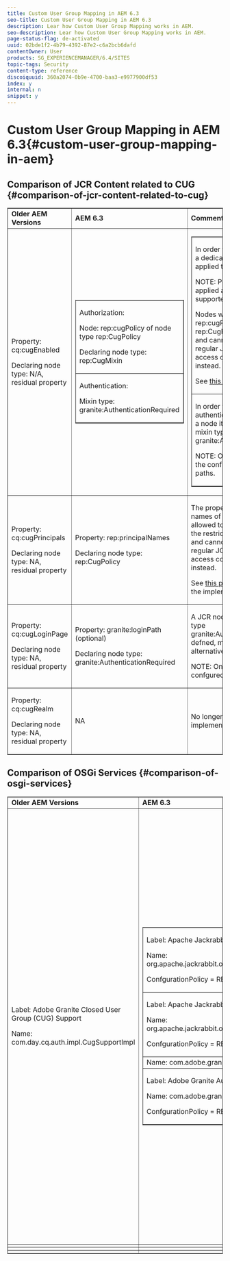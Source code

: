 ```yaml
---
title: Custom User Group Mapping in AEM 6.3
seo-title: Custom User Group Mapping in AEM 6.3
description: Lear how Custom User Group Mapping works in AEM.
seo-description: Lear how Custom User Group Mapping works in AEM.
page-status-flag: de-activated
uuid: 02bde1f2-4b79-4392-87e2-c6a2bcb6dafd
contentOwner: User
products: SG_EXPERIENCEMANAGER/6.4/SITES
topic-tags: Security
content-type: reference
discoiquuid: 360a2074-0b9e-4700-baa3-e9977900df53
index: y
internal: n
snippet: y
---
```


# Custom User Group Mapping in AEM 6.3{#custom-user-group-mapping-in-aem}

## Comparison of JCR Content related to CUG {#comparison-of-jcr-content-related-to-cug}

<table border="1" cellpadding="1" cellspacing="0" width="100%"> 
 <tbody> 
  <tr> 
   <td><strong>Older AEM Versions</strong></td> 
   <td><strong>AEM 6.3</strong></td> 
   <td><strong>Comments</strong></td> 
  </tr> 
  <tr> 
   <td><p>Property: cq:cugEnabled</p> <p>Declaring node type: N/A, residual property</p> </td> 
   <td> 
    <table border="1" cellpadding="1" cellspacing="0" width="100%"> 
     <tbody> 
      <tr> 
       <td><p>Authorization:</p> <p>Node: rep:cugPolicy of node type rep:CugPolicy</p> <p>Declaring node type: rep:CugMixin</p> <p> </p> <p> </p> <p> </p> </td> 
      </tr> 
      <tr> 
       <td><p>Authentication:</p> <p>Mixin type: granite:AuthenticationRequired</p> </td> 
      </tr> 
     </tbody> 
    </table> </td> 
   <td> 
    <table border="1" cellpadding="1" cellspacing="0" width="100%"> 
     <tbody> 
      <tr> 
       <td><p>In order to restrict read access a dedicated CUG policy is applied to the target node.</p> <p>NOTE: Policies can only be applied at the configured supported paths.</p> <p>Nodes with name rep:cugPolicy and type rep:CugPolicy are protected and cannot be written using regular JCR API calls; use JCR access control management instead.</p> <p>See <a href="http://jackrabbit.apache.org/oak/docs/security/authorization/cug.html" target="_blank">this page</a> for more info.</p> </td> 
      </tr> 
      <tr> 
       <td><p>In order to enforce authentication requirement on a node it is sufcient to add the mixin type granite:AuthenticationRequired.</p> <p>NOTE: Only respected below the configured supported paths.</p> </td> 
      </tr> 
     </tbody> 
    </table> </td> 
  </tr> 
  <tr> 
   <td><p>Property: cq:cugPrincipals</p> <p>Declaring node type: NA, residual property</p> </td> 
   <td><p>Property: rep:principalNames</p> <p>Declaring node type: rep:CugPolicy</p> </td> 
   <td><p>The property containing the names of those principals that are allowed to read the content below the restricted CUG is protected and cannot be written using regular JCR API calls; use JCR access control management instead.</p> <p>See <a href="http://svn.apache.org/repos/asf/jackrabbit/trunk/jackrabbitapi/src/main/java/org/apache/jackrabbit/api/security/authorization/PrincipalSetPolicy.java" target="_blank">this page</a> for more details on the implementation.</p> </td> 
  </tr> 
  <tr> 
   <td><p>Property: cq:cugLoginPage</p> <p>Declaring node type: NA, residual property</p> </td> 
   <td><p>Property: granite:loginPath (optional)</p> <p>Declaring node type: granite:AuthenticationRequired</p> </td> 
   <td><p>A JCR node that has the mixin type granite:AuthenticationRequired defned, may optionally defne an alternative login path.</p> <p>NOTE: Only respected below the confgured supported paths.</p> </td> 
  </tr> 
  <tr> 
   <td><p>Property: cq:cugRealm</p> <p>Declaring node type: NA, residual property</p> </td> 
   <td>NA</td> 
   <td>No longer supported with the new implementation.</td> 
  </tr> 
 </tbody> 
</table>

## Comparison of OSGi Services {#comparison-of-osgi-services}

<table border="1" cellpadding="1" cellspacing="0" width="100%"> 
 <tbody> 
  <tr> 
   <td><strong>Older AEM Versions</strong></td> 
   <td><strong>AEM 6.3</strong></td> 
   <td><strong>Comments</strong></td> 
  </tr> 
  <tr> 
   <td><p>Label: Adobe Granite Closed User Group (CUG) Support</p> <p>Name: com.day.cq.auth.impl.CugSupportImpl</p> </td> 
   <td> 
    <table border="1" cellpadding="1" cellspacing="0" width="100%"> 
     <tbody> 
      <tr> 
       <td><p>Label: Apache Jackrabbit Oak CUG Configuration</p> <p>Name: org.apache.jackrabbit.oak.spi.security.authorization.cug.impl.CugConfiguration</p> <p>ConfgurationPolicy = REQUIRED</p> </td> 
      </tr> 
      <tr> 
       <td><p>Label: Apache Jackrabbit Oak CUG Exclude List</p> <p>Name: org.apache.jackrabbit.oak.spi.security.authorization.cug.impl.CugExcludeImpl</p> <p>ConfgurationPolicy = REQUIRED</p> <p> </p> <p> </p> <p> </p> <p> </p> </td> 
      </tr> 
      <tr> 
       <td>Name: com.adobe.granite.auth.requirement.impl.RequirementService</td> 
      </tr> 
      <tr> 
       <td><p>Label: Adobe Granite Authentication Requirement and Login Path Handler</p> <p>Name: com.adobe.granite.auth.requirement.impl.DefaultRequirementHandler</p> <p>ConfgurationPolicy = REQUIRED</p> </td> 
      </tr> 
     </tbody> 
    </table> </td> 
   <td> 
    <table border="1" cellpadding="1" cellspacing="0" width="100%"> 
     <tbody> 
      <tr> 
       <td>Configuration of the CUG authorization and enable/disable the evaluation.</td> 
      </tr> 
      <tr> 
       <td><p>Service to configure exclusion list of principals which should not be afected by the CUG authorization.</p> <p>NOTE: If the CugExcludeImpl is not configured, the CugConfguration will fallback to the default.</p> <p>It is possible to plug a custom CugExclude implementation in case of special needs.</p> </td> 
      </tr> 
      <tr> 
       <td>OSGi component implementing LoginPathProvider that exposes a matching login path to the LoginSelectorHandler. It has a mandatory reference to a RequirementHandler which is used to register the observer that listens to changed auth requirements stored in the content by the means of the granite:AuthenticationRequired mixin type. </td> 
      </tr> 
      <tr> 
       <td><p>OSGi component implementing RequirementHandler that notifes the SlingAuthenticator about changes to authrequirements.</p> <p>As confguration policy for this component is REQUIRE it will only be activated if a set of supported paths is specifed.</p> <p>Enabling the service will launch the RequirementService.</p> </td> 
      </tr> 
     </tbody> 
    </table> </td> 
  </tr> 
  <tr> 
   <td> </td> 
   <td> </td> 
   <td> </td> 
  </tr> 
  <tr> 
   <td> </td> 
   <td> </td> 
   <td> </td> 
  </tr> 
  <tr> 
   <td> </td> 
   <td> </td> 
   <td> </td> 
  </tr> 
 </tbody> 
</table>

